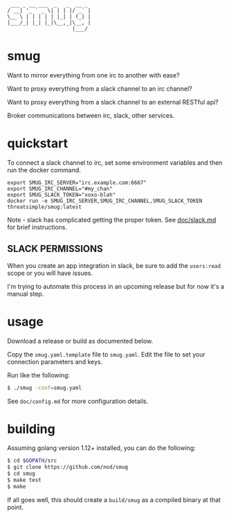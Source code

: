 
```
 ___ _ __ ___  _   _  __ _ 
/ __| '_ ` _ \| | | |/ _` |
\__ \ | | | | | |_| | (_| |
|___/_| |_| |_|\__,_|\__, |
                     |___/ 
```

# smug

Want to mirror everything from one irc to another with ease?

Want to proxy everything from a slack channel to an irc channel?

Want to proxy everything from a slack channel to an external RESTful api?

Broker communications between irc, slack, other services.

# quickstart

To connect a slack channel to irc, set some environment variables and then run
the docker command.

```
export SMUG_IRC_SERVER="irc.example.com:6667"
export SMUG_IRC_CHANNEL="#my_chan"
export SMUG_SLACK_TOKEN="xoxo-blah"
docker run -e SMUG_IRC_SERVER,SMUG_IRC_CHANNEL,SMUG_SLACK_TOKEN threatsimple/smug:latest
```

Note - slack has complicated getting the proper token.
See [doc/slack.md](doc/slack.md) for brief instructions.

## SLACK PERMISSIONS

When you create an app integration in slack, be sure to add the `users:read`
scope or you will have issues.

I'm trying to automate this process in an upcoming release but for now it's a
manual step.

# usage

Download a release or build as documented below.

Copy the `smug.yaml.template` file to `smug.yaml`.  Edit the file to set your
connection parameters and keys.

Run like the following:

```bash
$ ./smug -conf=smug.yaml
```

See `doc/config.md` for more configuration details.

# building

Assuming golang version 1.12+ installed, you can do the following:

```bash
$ cd $GOPATH/src
$ git clone https://github.com/nod/smug
$ cd smug
$ make test
$ make
```

If all goes well, this should create a `build/smug` as a compiled binary at that
point.

